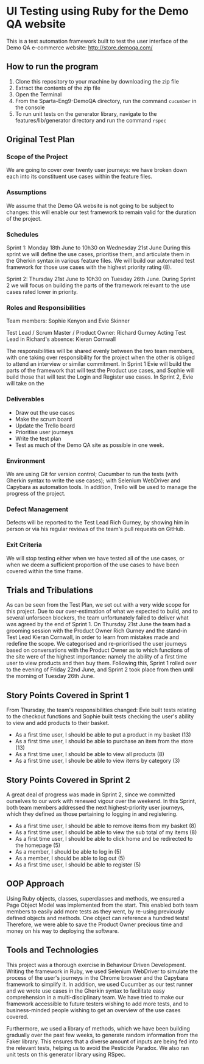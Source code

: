 # UI Testing using Ruby for the Demo QA website

This is a test automation framework built to test the user interface of the Demo QA e-commerce website: http://store.demoqa.com/

## How to run the program
1. Clone this repository to your machine by downloading the zip file
2. Extract the contents of the zip file
3. Open the Terminal
4. From the Sparta-Eng9-DemoQA directory, run the command ``cucumber`` in the console
5. To run unit tests on the generator library, navigate to the features/lib/generator directory and run the command ``rspec``

## Original Test Plan

### Scope of the Project

We are going to cover over twenty user journeys: we have broken down each into its constituent use cases within the feature files.

### Assumptions

We assume that the Demo QA website is not going to be subject to changes: this will enable our test framework to remain valid for the duration of the project.

### Schedules

Sprint 1: Monday 18th June to 10h30 on Wednesday 21st June
During this sprint we will define the use cases, prioritise them, and articulate them in the Gherkin syntax in various feature files. We will build our automated test framework for those use cases with the highest priority rating (8).

Sprint 2: Thursday 21st June to 10h30 on Tuesday 26th June.
During Sprint 2 we will focus on building the parts of the framework relevant to the use cases rated lower in priority.


### Roles and Responsibilities

Team members: Sophie Kenyon and Evie Skinner

Test Lead / Scrum Master / Product Owner: Richard Gurney
Acting Test Lead in Richard's absence: Kieran Cornwall

The responsibilities will be shared evenly between the two team members, with one taking over responsibility for the project when the other is obliged to attend an interview or similar commitment. In Sprint 1 Evie will build the parts of the framework that will test the Product use cases, and Sophie will build those that will test the Login and Register use cases. In Sprint 2, Evie will take on the


### Deliverables

- Draw out the use cases
- Make the scrum board
- Update the Trello board
- Prioritise user journeys
- Write the test plan
- Test as much of the Demo QA site as possible in one week.


### Environment

We are using Git for version control; Cucumber to run the tests (with Gherkin syntax to write the use cases); with Selenium WebDriver and Capybara as automation tools. In addition, Trello will be used to manage the progress of the project.

### Defect Management

Defects will be reported to the Test Lead Rich Gurney, by showing him in person or via his regular reviews of the team's pull requests on GitHub.

### Exit Criteria

We will stop testing either when we have tested all of the use cases, or when we deem a sufficient proportion of the use cases to have been covered within the time frame.


## Trials and Tribulations
As can be seen from the Test Plan, we set out with a very wide scope for this project. Due to our over-estimation of what we expected to build, and to several unforseen blockers, the team unfortunately failed to deliver what was agreed by the end of Sprint 1. On Thursday 21st June the team had a grooming session with the Product Owner Rich Gurney and the stand-in Test Lead Kieran Cornwall, in order to learn from mistakes made and redefine the scope. We categorised and re-prioritised the user journeys based on conversations with the Product Owner as to which functions of the site were of the highest importance: namely the ability of a first time user to view products and then buy them. Following this, Sprint 1 rolled over to the evening of Friday 22nd June, and Sprint 2 took place from then until the morning of Tuesday 26th June.

## Story Points Covered in Sprint 1
From Thursday, the team's responsibilities changed: Evie built tests relating to the checkout functions and Sophie built tests checking the user's ability to view and add products to their basket.

- As a first time user, I should be able to put a product in my basket (13)
- As a first time user, I should be able to purchase an item from the store (13)
- As a first time user, I should be able to view all products (8)
- As a first time user, I shoule be able to view items by category (3)

## Story Points Covered in Sprint 2
A great deal of progress was made in Sprint 2, since we committed ourselves to our work with renewed vigour over the weekend. In this Sprint, both team members addressed the next highest-priority user journeys, which they defined as those pertaining to logging in and registering.

- As a first time user, I should be able to remove items from my basket (8)
- As a first time user, I should be able to view the sub total of my items (8)
- As a first time user, I should be able to click home and be redirected to the homepage (5)
- As a member, I should be able to log in (5)
- As a member, I should be able to log out (5)
- As a first time user, I should be able to register (5)


## OOP Approach
Using Ruby objects, classes, superclasses and methods, we ensured a Page Object Model was implemented from the start. This enabled both team members to easily add more tests as they went, by re-using previously defined objects and methods. One object can reference a hundred tests! Therefore, we were able to save the Product Owner precious time and money on his way to deploying the software.

## Tools and Technologies
This project was a thorough exercise in Behaviour Driven Development. Writing the framework in Ruby, we used Selenium WebDriver to simulate the process of the user's journeys in the Chrome browser and the Capybara framework to simplify it. In addition, we used Cucumber as our test runner and we wrote use cases in the Gherkin syntax to facilitate easy comprehension in a multi-disciplinary team. We have tried to make our framework accessible to future testers wishing to add more tests, and to business-minded people wishing to get an overview of the use cases covered.

Furthermore, we used a library of methods, which we have been building gradually over the past few weeks, to generate random information from the Faker library. This ensures that a diverse amount of inputs are being fed into the relevant tests, helping us to avoid the Pesticide Paradox. We also ran unit tests on this generator library using RSpec.
